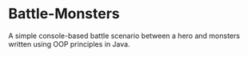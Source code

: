 # Battle-Monsters
A simple console-based battle scenario between a hero and monsters written using OOP principles in Java.
